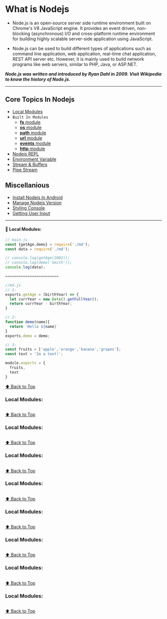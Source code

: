 <div align="center">
<img src="https://encrypted-tbn0.gstatic.com/images?q=tbn:ANd9GcTNc9x1b405zUvHTsRm6f3WdimHs1m1YbZ1eQ&usqp=CAU" alt="" />
</div>

# What is Nodejs
* Node.js is an open-source server side runtime environment built on Chrome's V8 JavaScript engine. It provides an event driven, non-blocking (asynchronous) I/O and cross-platform runtime environment for building highly scalable server-side application using JavaScript.

* Node.js can be used to build different types of applications such as command line application, web application, real-time chat application, REST API server etc. However, it is mainly used to build network programs like web servers, similar to PHP, Java, or ASP.NET.

***Node.js was written and introduced by Ryan Dahl in 2009. Visit Wikipedia to know the history of Node.js.***

---

## Core Topics In Nodejs

* [Local Modules](#)
* `Built In Modules`
   * [**fs** module](#)
   * [**os** module](#)
   * [**path** module](#)
   * [**url** module](#)
   * [**events** module](#)
   * [**http** module](#)
* [Nodejs REPL](#)
* [Environment Variable](#)
* [Stream & Buffers](#)
* [Pipe Stream](#)

## Miscellanious
* [Install Nodejs In Android](#)
* [Manage Nodejs Version](#)
* [Styling Console](#)
* [Getting User Input](#)


---

<p id=""></p>

#### 🔹 Local Modules:
```js
// main.js
const {getAge,demo} = require('./md');
const data = require('./md');

// console.log(getAge(2002));
// console.log(demo('Smith'));
console.log(data);

========================

//md.js
// 1:
exports.getAge = (birthYear) => {
  let currYear = new Date().getFullYear();
  return currYear - birthYear;
}

// 2:
function demo(name){
  return `Hello ${name}`
}
exports.demo = demo;

// 3:
const fruits = ['apple','orange','banana','grapes'];
const text = 'Im a text!';

module.exports = {
  fruits,
  text
}
```
[⬆ Back to Top](#top)

<p id=""></p>

### Local Modules:
```js

```
[⬆ Back to Top](#top)

<p id=""></p>

### Local Modules:
```js

```
[⬆ Back to Top](#top)

<p id=""></p>

### Local Modules:
```js

```
[⬆ Back to Top](#top)

<p id=""></p>

### Local Modules:
```js

```
[⬆ Back to Top](#top)

<p id=""></p>

### Local Modules:
```js

```
[⬆ Back to Top](#top)

<p id=""></p>

### Local Modules:
```js

```
[⬆ Back to Top](#top)

<p id=""></p>

### Local Modules:
```js

```
[⬆ Back to Top](#top)

<p id=""></p>

### Local Modules:
```js

```
[⬆ Back to Top](#top)

